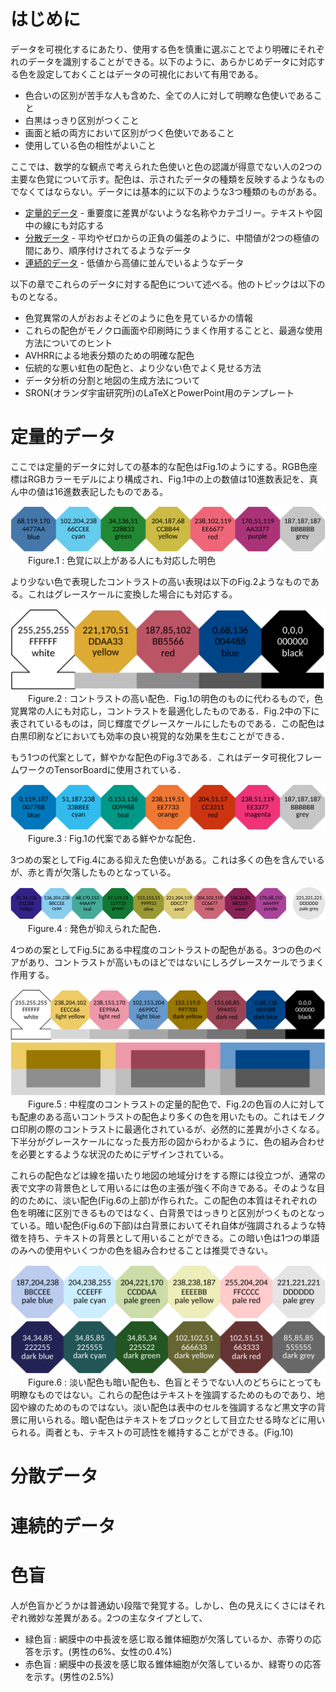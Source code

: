 # はじめに
データを可視化するにあたり、使用する色を慎重に選ぶことでより明確にそれぞれのデータを識別することができる。以下のように、あらかじめデータに対応する色を設定しておくことはデータの可視化において有用である。

- 色合いの区別が苦手な人も含めた、全ての人に対して明瞭な色使いであること
- 白黒はっきり区別がつくこと
- 画面と紙の両方において区別がつく色使いであること
- 使用している色の相性がよいこと

ここでは、数学的な観点で考えられた色使いと色の認識が得意でない人の2つの主要な色覚について示す。配色は、示されたデータの種類を反映するようなものでなくてはならない。データには基本的に以下のような3つ種類のものがある。

- [定量的データ](#定量的データ) - 重要度に差異がないような名称やカテゴリー。テキストや図中の線にも対応する
- [分散データ](#分散データ) - 平均やゼロからの正負の偏差のように、中間値が2つの極値の間にあり、順序付けされてるようなデータ
- [連続的データ](#連続的データ) - 低値から高値に並んでいるようなデータ

以下の章でこれらのデータに対する配色について述べる。他のトピックは以下のものとなる。

- 色覚異常の人がおおよそどのように色を見ているかの情報
- これらの配色がモノクロ画面や印刷時にうまく作用することと、最適な使用方法についてのヒント
- AVHRRによる地表分類のための明確な配色
- 伝統的な悪い虹色の配色と、より少ない色でよく見せる方法
- データ分析の分割と地図の生成方法について <!-- 微妙な翻訳 -->
- SRON(オランダ宇宙研究所)のLaTeXとPowerPoint用のテンプレート

# 定量的データ
ここでは定量的データに対しての基本的な配色はFig.1のようにする。RGB色座標はRGBカラーモデルにより構成され、Fig.1中の上の数値は10進数表記を、真ん中の値は16進数表記したものである。

![bright_scheme](picture/scheme_bright.png)
&emsp;&emsp;Figure.1 : 色覚に以上がある人にも対応した明色

より少ない色で表現したコントラストの高い表現は以下のFig.2ようなものである。これはグレースケールに変換した場合にも対応する。

![highcontrast_scheme](picture/scheme_highcontrast_extended.png)
&emsp;&emsp;Figure.2 : コントラストの高い配色．Fig.1の明色のものに代わるもので，色覚異常の人にも対応し，コントラストを最適化したものである．Fig.2中の下に表されているものは，同じ輝度でグレースケールにしたものである．この配色は白黒印刷などにおいても効率の良い視覚的な効果を生むことができる．

もう1つの代案として，鮮やかな配色のFig.3である．これはデータ可視化フレームワークのTensorBoardに使用されている．

![vibrant_scheme](picture/scheme_vibrant.png)
&emsp;&emsp;Figure.3 : Fig.1の代案である鮮やかな配色．

3つめの案としてFig.4にある抑えた色使いがある。これは多くの色を含んでいるが、赤と青が欠落したものとなっている。<!--要見直し-->

![muted_scheme](picture/scheme_muted.png)
&emsp;&emsp;Figure.4 : 発色が抑えられた配色．

4つめの案としてFig.5にある中程度のコントラストの配色がある。3つの色のペアがあり、コントラストが高いものほどではないにしろグレースケールでうまく作用する。

![mid-contrast_scheme](picture\scheme_mid-contrast_1.png)
![mid-contrast_scheme](picture\scheme_mid-contrast.png)
&emsp;&emsp;Figure.5 : 中程度のコントラストの定量的配色で、Fig.2の色盲の人に対しても配慮のある高いコントラストの配色より多くの色を用いたもの。これはモノクロ印刷の際のコントラストに最適化されているが、必然的に差異が小さくなる。下半分がグレースケールになった長方形の図からわかるように、色の組み合わせを必要とするような状況のためにデザインされている。

これらの配色などは線を描いたり地図の地域分けをする際には役立つが、通常の表で文字の背景色として用いるには色の主張が強く不向きである。そのような目的のために、淡い配色(Fig.6の上部)が作られた。この配色の本質はそれぞれの色を明確に区別できるものではなく、白背景ではっきりと区別がつくものとなっている。暗い配色(Fig.6の下部)は白背景においてそれ自体が強調されるような特徴を持ち、テキストの背景として用いることができる。この暗い色は1つの単語のみへの使用やいくつかの色を組み合わせることは推奨できない。

![scheme_pale](picture\scheme_pale.png)
![scheme_dark](picture\scheme_dark.png)
&emsp;&emsp;Figure.6 : 淡い配色も暗い配色も、色盲とそうでない人のどちらにとっても明瞭なものではない。これらの配色はテキストを強調するためのものであり、地図や線のためのものではない。淡い配色は表中のセルを強調するなど黒文字の背景に用いられる。暗い配色はテキストをブロックとして目立たせる時などに用いられる。両者とも、テキストの可読性を維持することができる。(Fig.10)

# 分散データ

# 連続的データ

# 色盲
人が色盲かどうかは普通幼い段階で発覚する。しかし、色の見えにくさにはそれぞれ微妙な差異がある。2つの主なタイプとして、

* 緑色盲 : 網膜中の中長波を感じ取る錐体細胞が欠落しているか、赤寄りの応答を示す。(男性の6%、女性の0.4%)
* 赤色盲 : 網膜中の長波を感じ取る錐体細胞が欠落しているか、緑寄りの応答を示す。(男性の2.5%)

